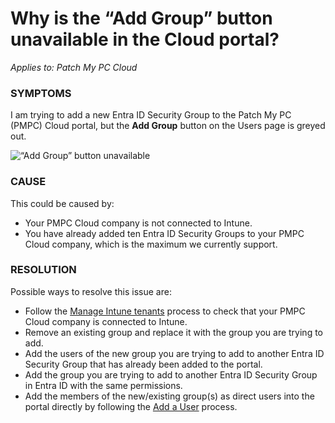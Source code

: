 # Why is the “Add Group” button unavailable in the Cloud portal?

_Applies to: Patch My PC Cloud_

### SYMPTOMS

I am trying to add a new Entra ID Security Group to the Patch My PC (PMPC) Cloud portal, but the **Add Group** button on the Users page is greyed out.

![“Add Group” button unavailable](/_images/image-%282254%29.png-"\"Add-Group\"-button-unavailable" "“Add Group” button unavailable")

### CAUSE

This could be caused by:

* Your PMPC Cloud company is not connected to Intune.
* You have already added ten Entra ID Security Groups to your PMPC Cloud company, which is the maximum we currently support.

### RESOLUTION

Possible ways to resolve this issue are:

* Follow the [Manage Intune tenants](../../cloud-administration/manage-your-environments-in-cloud/manage-cloud-intune-tenants.md) process to check that your PMPC Cloud company is connected to Intune.
* Remove an existing group and replace it with the group you are trying to add.
* Add the users of the new group you are trying to add to another Entra ID Security Group that has already been added to the portal.
* Add the group you are trying to add to another Entra ID Security Group in Entra ID with the same permissions.
* Add the members of the new/existing group(s) as direct users into the portal directly by following the [Add a User](../../cloud-administration/manage-cloud-users/add-a-cloud-user.md) process.

